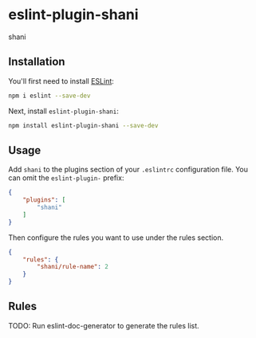 # eslint-plugin-shani

shani

## Installation

You'll first need to install [ESLint](https://eslint.org/):

```sh
npm i eslint --save-dev
```

Next, install `eslint-plugin-shani`:

```sh
npm install eslint-plugin-shani --save-dev
```

## Usage

Add `shani` to the plugins section of your `.eslintrc` configuration file. You can omit the `eslint-plugin-` prefix:

```json
{
    "plugins": [
        "shani"
    ]
}
```


Then configure the rules you want to use under the rules section.

```json
{
    "rules": {
        "shani/rule-name": 2
    }
}
```

## Rules

<!-- begin auto-generated rules list -->
TODO: Run eslint-doc-generator to generate the rules list.
<!-- end auto-generated rules list -->


